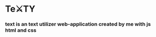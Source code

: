 <h1>Te⚔️TY</h1>

<h3>text is an text utilizer web-application created by me with js html and css</h3>

